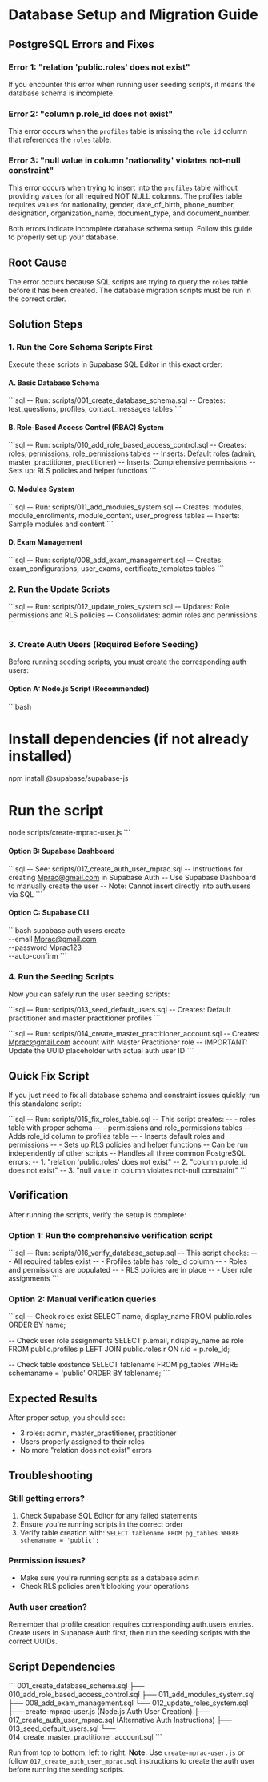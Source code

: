 # Database Setup and Migration Guide

## PostgreSQL Errors and Fixes

### Error 1: "relation 'public.roles' does not exist"
If you encounter this error when running user seeding scripts, it means the database schema is incomplete.

### Error 2: "column p.role_id does not exist"
This error occurs when the `profiles` table is missing the `role_id` column that references the `roles` table.

### Error 3: "null value in column 'nationality' violates not-null constraint"
This error occurs when trying to insert into the `profiles` table without providing values for all required NOT NULL columns. The profiles table requires values for nationality, gender, date_of_birth, phone_number, designation, organization_name, document_type, and document_number.

Both errors indicate incomplete database schema setup. Follow this guide to properly set up your database.

## Root Cause
The error occurs because SQL scripts are trying to query the `roles` table before it has been created. The database migration scripts must be run in the correct order.

## Solution Steps

### 1. Run the Core Schema Scripts First
Execute these scripts in Supabase SQL Editor in this exact order:

#### A. Basic Database Schema
\`\`\`sql
-- Run: scripts/001_create_database_schema.sql
-- Creates: test_questions, profiles, contact_messages tables
\`\`\`

#### B. Role-Based Access Control (RBAC) System
\`\`\`sql
-- Run: scripts/010_add_role_based_access_control.sql
-- Creates: roles, permissions, role_permissions tables
-- Inserts: Default roles (admin, master_practitioner, practitioner)
-- Inserts: Comprehensive permissions
-- Sets up: RLS policies and helper functions
\`\`\`

#### C. Modules System
\`\`\`sql
-- Run: scripts/011_add_modules_system.sql
-- Creates: modules, module_enrollments, module_content, user_progress tables
-- Inserts: Sample modules and content
\`\`\`

#### D. Exam Management
\`\`\`sql
-- Run: scripts/008_add_exam_management.sql
-- Creates: exam_configurations, user_exams, certificate_templates tables
\`\`\`

### 2. Run the Update Scripts
\`\`\`sql
-- Run: scripts/012_update_roles_system.sql
-- Updates: Role permissions and RLS policies
-- Consolidates: admin roles and permissions
\`\`\`

### 3. Create Auth Users (Required Before Seeding)
Before running seeding scripts, you must create the corresponding auth users:

#### Option A: Node.js Script (Recommended)
\`\`\`bash
# Install dependencies (if not already installed)
npm install @supabase/supabase-js

# Run the script
node scripts/create-mprac-user.js
\`\`\`

#### Option B: Supabase Dashboard
\`\`\`sql
-- See: scripts/017_create_auth_user_mprac.sql
-- Instructions for creating Mprac@gmail.com in Supabase Auth
-- Use Supabase Dashboard to manually create the user
-- Note: Cannot insert directly into auth.users via SQL
\`\`\`

#### Option C: Supabase CLI
\`\`\`bash
supabase auth users create \
  --email Mprac@gmail.com \
  --password Mprac123 \
  --auto-confirm
\`\`\`

### 4. Run the Seeding Scripts
Now you can safely run the user seeding scripts:

\`\`\`sql
-- Run: scripts/013_seed_default_users.sql
-- Creates: Default practitioner and master practitioner profiles
\`\`\`

\`\`\`sql
-- Run: scripts/014_create_master_practitioner_account.sql
-- Creates: Mprac@gmail.com account with Master Practitioner role
-- IMPORTANT: Update the UUID placeholder with actual auth user ID
\`\`\`

## Quick Fix Script

If you just need to fix all database schema and constraint issues quickly, run this standalone script:

\`\`\`sql
-- Run: scripts/015_fix_roles_table.sql
-- This script creates:
-- - roles table with proper schema
-- - permissions and role_permissions tables
-- - Adds role_id column to profiles table
-- - Inserts default roles and permissions
-- - Sets up RLS policies and helper functions
-- Can be run independently of other scripts
-- Handles all three common PostgreSQL errors:
-- 1. "relation 'public.roles' does not exist"
-- 2. "column p.role_id does not exist"
-- 3. "null value in column violates not-null constraint"
\`\`\`

## Verification

After running the scripts, verify the setup is complete:

### Option 1: Run the comprehensive verification script
\`\`\`sql
-- Run: scripts/016_verify_database_setup.sql
-- This script checks:
-- - All required tables exist
-- - Profiles table has role_id column
-- - Roles and permissions are populated
-- - RLS policies are in place
-- - User role assignments
\`\`\`

### Option 2: Manual verification queries
\`\`\`sql
-- Check roles exist
SELECT name, display_name FROM public.roles ORDER BY name;

-- Check user role assignments
SELECT
  p.email,
  r.display_name as role
FROM public.profiles p
LEFT JOIN public.roles r ON r.id = p.role_id;

-- Check table existence
SELECT tablename FROM pg_tables WHERE schemaname = 'public' ORDER BY tablename;
\`\`\`

## Expected Results

After proper setup, you should see:
- 3 roles: admin, master_practitioner, practitioner
- Users properly assigned to their roles
- No more "relation does not exist" errors

## Troubleshooting

### Still getting errors?
1. Check Supabase SQL Editor for any failed statements
2. Ensure you're running scripts in the correct order
3. Verify table creation with: `SELECT tablename FROM pg_tables WHERE schemaname = 'public';`

### Permission issues?
- Make sure you're running scripts as a database admin
- Check RLS policies aren't blocking your operations

### Auth user creation?
Remember that profile creation requires corresponding auth.users entries. Create users in Supabase Auth first, then run the seeding scripts with the correct UUIDs.

## Script Dependencies

\`\`\`
001_create_database_schema.sql
├── 010_add_role_based_access_control.sql
├── 011_add_modules_system.sql
├── 008_add_exam_management.sql
└── 012_update_roles_system.sql
    ├── create-mprac-user.js (Node.js Auth User Creation)
    ├── 017_create_auth_user_mprac.sql (Alternative Auth Instructions)
    ├── 013_seed_default_users.sql
    └── 014_create_master_practitioner_account.sql
\`\`\`

Run from top to bottom, left to right.
**Note**: Use `create-mprac-user.js` or follow `017_create_auth_user_mprac.sql` instructions to create the auth user before running the seeding scripts.
